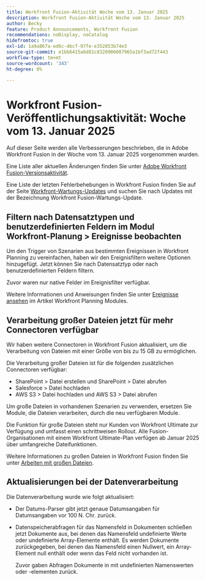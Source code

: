 ```yaml
---
title: Workfront Fusion-Aktivität Woche vom 13. Januar 2025
description: Workfront Fusion-Aktivität Woche vom 13. Januar 2025
author: Becky
feature: Product Announcements, Workfront Fusion
recommendations: noDisplay, noCatalog
hidefromtoc: true
exl-id: 1a9a867a-ed6c-4bcf-97fe-e352853b74e3
source-git-commit: e1bb6415a6d81c8320906087965a1bf3ad72f443
workflow-type: tm+mt
source-wordcount: '343'
ht-degree: 0%

---
```


# Workfront Fusion-Veröffentlichungsaktivität: Woche vom 13. Januar 2025

Auf dieser Seite werden alle Verbesserungen beschrieben, die in Adobe Workfront Fusion in der Woche vom 13. Januar 2025 vorgenommen wurden.

Eine Liste aller aktuellen Änderungen finden Sie unter [Adobe Workfront Fusion-Versionsaktivität](/help/workfront-fusion/fusion-product-releases/fusion-release-activity.md).

Eine Liste der letzten Fehlerbehebungen in Workfront Fusion finden Sie auf der Seite [Workfront-Wartungs-Updates](https://experienceleague.adobe.com/de/docs/workfront-known-issues/releases/current-updates) und suchen Sie nach Updates mit der Bezeichnung Workfront Fusion-Wartungs-Update.

## Filtern nach Datensatztypen und benutzerdefinierten Feldern im Modul Workfront-Planung > Ereignisse beobachten

Um den Trigger von Szenarien aus bestimmten Ereignissen in Workfront Planning zu vereinfachen, haben wir den Ereignisfiltern weitere Optionen hinzugefügt. Jetzt können Sie nach Datensatztyp oder nach benutzerdefinierten Feldern filtern.

Zuvor waren nur native Felder im Ereignisfilter verfügbar.

Weitere Informationen und Anweisungen finden Sie unter [Ereignisse ansehen](/help/workfront-fusion/references/apps-and-modules/adobe-connectors/workfront-planning-modules.md#watch-events) im Artikel Workfront Planning Modules.

## Verarbeitung großer Dateien jetzt für mehr Connectoren verfügbar

Wir haben weitere Connectoren in Workfront Fusion aktualisiert, um die Verarbeitung von Dateien mit einer Größe von bis zu 15 GB zu ermöglichen.

Die Verarbeitung großer Dateien ist für die folgenden zusätzlichen Connectoren verfügbar:

* SharePoint > Datei erstellen und SharePoint > Datei abrufen
* Salesforce > Datei hochladen
* AWS S3 > Datei hochladen und AWS S3 > Datei abrufen

Um große Dateien in vorhandenen Szenarien zu verwenden, ersetzen Sie Module, die Dateien verarbeiten, durch die neu verfügbaren Module.

Die Funktion für große Dateien steht nur Kunden von Workfront Ultimate zur Verfügung und umfasst einen schrittweisen Rollout. Alle Fusion-Organisationen mit einem Workfront Ultimate-Plan verfügen ab Januar 2025 über umfangreiche Dateifunktionen.

Weitere Informationen zu großen Dateien in Workfront Fusion finden Sie unter [Arbeiten mit großen Dateien](/help/workfront-fusion/references/scenarios/fusion-large-files.md).


## Aktualisierungen bei der Datenverarbeitung

Die Datenverarbeitung wurde wie folgt aktualisiert:

* Der Datums-Parser gibt jetzt genaue Datumsangaben für Datumsangaben vor 100 N. Chr. zurück.
* Datenspeicherabfragen für das Namensfeld in Dokumenten schließen jetzt Dokumente aus, bei denen das Namensfeld undefinierte Werte oder undefinierte Array-Elemente enthält. Es werden Dokumente zurückgegeben, bei denen das Namensfeld einen Nullwert, ein Array-Element null enthält oder wenn das Feld nicht vorhanden ist.

  Zuvor gaben Abfragen Dokumente in mit undefinierten Namenswerten oder -elementen zurück.

